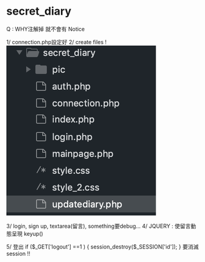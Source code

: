 # secret_diary


Q : WHY注解掉 就不會有  Notice
<!-- <?php include_once "auth.php" ?>
	 <?php include_once	"updatediary.php" ?> -->
 

1/ connection.php設定好
2/ create files !
![image](https://github.com/kuoenya/secret_diary/blob/master/secret_file_list.png)



3/ login, sign up,  textarea(留言),   something要debug…
4/ JQUERY  :  使留言動態呈現
 keyup()



5/ 登出
  if ($_GET['logout'] ==1 ) {
	session_destroy($_SESSION['id']);
}
要消滅session  !!

